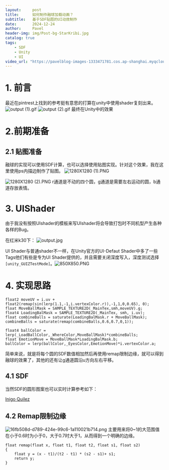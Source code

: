 ```yaml
---
layout:     post
title:      如何制作融球加载动画？
subtitle:   基于SDF贴图的UI动效制作
date:       2024-12-24
author:     Pavel
header-img: img/Post-bg-StarKribi.jpg
catalog: true
tags:
    - SDF
    - Unity
    - UI
video_url: "https://pavelblog-images-1333471781.cos.ap-shanghai.myqcloud.com/Profolio_H264.mp4"
---
```



# 1. 前言
最近在pintrest上找到的参考挺有意思的打算在unity中使用shader复刻出来。
![output (1).gif](https://pavelblog-images-1333471781.cos.ap-shanghai.myqcloud.com/undefined%E8%9E%8D%E7%90%83%E5%8A%A0%E8%BD%BD%E5%8A%A8%E7%94%BB%E5%8F%82%E8%80%83.gif?imageSlim)
![output (2).gif](https://pavelblog-images-1333471781.cos.ap-shanghai.myqcloud.com/undefinedMetaballs.gif?imageSlim)
最终在Unity中的效果

# 2.前期准备

## 2.1 贴图准备
融球的实现可以使用SDF计算，也可以选择使用贴图实现。针对这个效果，我在这里使用ps内描边制作了贴图。
![1280X1280 (1).PNG](https://pavelblog-images-1333471781.cos.ap-shanghai.myqcloud.com/undefined20241224122657358.PNG?imageSlim)

![1280X1280 (2).PNG](https://pavelblog-images-1333471781.cos.ap-shanghai.myqcloud.com/undefined20241224122727062.PNG?imageSlim)
r通道是不动的四个圆，g通道是需要左右运动的圆，b通道存放表情。

# 3. UIShader

由于我没有按照UIshader的模板来写UIshader将会导致打包时不同机型产生各种各样的Bug。

在红米k30下：
![output.jpg](https://pavelblog-images-1333471781.cos.ap-shanghai.myqcloud.com/undefined20241224122801676.jpg?imageSlim)

UI Shader与普通shader不一样，在Unity官方的UI-Defaut Shader中多了一些Tags他们有些是专为UI Shader提供的，并且需要关闭深度写入，深度测试选择`[unity_GUIZTestMode]`。![850X850.PNG](https://pavelblog-images-1333471781.cos.ap-shanghai.myqcloud.com/undefined20241224122846448.PNG?imageSlim)


# 4. 实现思路
```
float2 moveUV = i.uv + float2(remap(sin(lerp(1.1,-1,i.vertexColor.r)),-1,1,0,0.65), 0);
float MoveBallMask = SAMPLE_TEXTURE2D(_MainTex,smh,moveUV).g;
float4 LoadingBalMask = SAMPLE_TEXTURE2D(_MainTex, smh, i.uv);
float combineBalls = saturate(LoadingBalMask.r + MoveBallMask);
combineBalls = saturate(remap(combineBalls,0.6,0.7,0,1));

float4 ballColor = lerp(_LoadBallColor,_WhereColor,MoveBallMask)*combineBalls;
float EmotionMove = MoveBallMask*LoadingBalMask.b;
ballColor = lerp(ballColor,_EyesColor,EmotionMove)*i.vertexColor.a;

```
简单来说，就是将每个圆的SDF数值相加然后再使用remap限制边缘，就可以得到融球的效果了，其他的还有让g通道圆沿u方向左右平移。

## 4.1 SDF

当然SDF的圆形图案也可以实时计算参考如下：

[Inigo Quilez](https://iquilezles.org/articles/distfunctions2d/)

## 4.2 Remap限制边缘
![16fb508d-d789-424e-99c6-1a110021b714.png](https://pavelblog-images-1333471781.cos.ap-shanghai.myqcloud.com/undefined20241224122909765.png?imageSlim)
主要用来将0~1的大范围值在小于0.6时为小于0，大于0.7时大于1，从而得到一个明确的边缘。
```
float remap(float x, float t1, float t2, float s1, float s2)
{
    float y = (x - t1)/(t2 - t1) * (s2 - s1)+ s1;
    return y;
}

```
